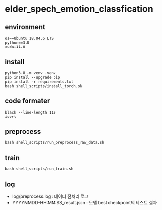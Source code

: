 # elder_spech_emotion_classfication

## environment
```
os==Ubuntu 18.04.6 LTS
python==3.8
cuda=11.0
```
## install
```
python3.8 -m venv .venv
pip install --upgrade pip
pip install -r requirements.txt
bash shell_scripts/install_torch.sh
```
## code formater
```
black --line-length 119
isort
```

## preprocess
```
bash shell_scripts/run_preprocess_raw_data.sh
```
## train
```
bash shell_scripts/run_train.sh
```

## log
- log/preprocess.log : 데이터 전처리 로그
- YYYYMMDD-HH:MM:SS_result.json : 모델 best checkpoint의 테스트 결과
